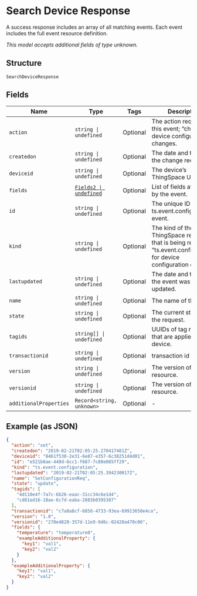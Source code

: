 
# Search Device Response

A success response includes an array of all matching events. Each event includes the full event resource definition.

*This model accepts additional fields of type unknown.*

## Structure

`SearchDeviceResponse`

## Fields

| Name | Type | Tags | Description |
|  --- | --- | --- | --- |
| `action` | `string \| undefined` | Optional | The action requested in this event; “change” for device configuration changes. |
| `createdon` | `string \| undefined` | Optional | The date and time of the change request. |
| `deviceid` | `string \| undefined` | Optional | The device’s ThingSpace UUID. |
| `fields` | [`Fields2 \| undefined`](../../doc/models/fields-2.md) | Optional | List of fields affected by the event. |
| `id` | `string \| undefined` | Optional | The unique ID of this ts.event.configuration event. |
| `kind` | `string \| undefined` | Optional | The kind of the ThingSpace resource that is being reported; “ts.event.configuration” for device configuration changes. |
| `lastupdated` | `string \| undefined` | Optional | The date and time that the event was last updated. |
| `name` | `string \| undefined` | Optional | The name of the event |
| `state` | `string \| undefined` | Optional | The current status of the request. |
| `tagids` | `string[] \| undefined` | Optional | UUIDs of tag resources that are applied to this device. |
| `transactionid` | `string \| undefined` | Optional | transaction id |
| `version` | `string \| undefined` | Optional | The version of the resource. |
| `versionid` | `string \| undefined` | Optional | The version of the resource. |
| `additionalProperties` | `Record<string, unknown>` | Optional | - |

## Example (as JSON)

```json
{
  "action": "set",
  "createdon": "2019-02-21T02:05:25.270417481Z",
  "deviceid": "8461f530-2e31-6e87-e357-6c38251d4d01",
  "id": "e521b8ae-440d-6cc1-f687-7c80e085ff29",
  "kind": "ts.event.configuration",
  "lastupdated": "2019-02-21T02:05:25.394230017Z",
  "name": "SetConfigurationReq",
  "state": "update",
  "tagids": [
    "4d110e4f-7a7c-6b26-eaac-31cc34c6e1d4",
    "cd81ed16-18ae-6c7d-eaba-2883b0395387"
  ],
  "transactionid": "c7a0a8cf-6856-4733-93ea-69913650e4ca",
  "version": "1.0",
  "versionid": "270e4820-357d-11e9-9d6c-02420a470c06",
  "fields": {
    "temperature": "temperature0",
    "exampleAdditionalProperty": {
      "key1": "val1",
      "key2": "val2"
    }
  },
  "exampleAdditionalProperty": {
    "key1": "val1",
    "key2": "val2"
  }
}
```

